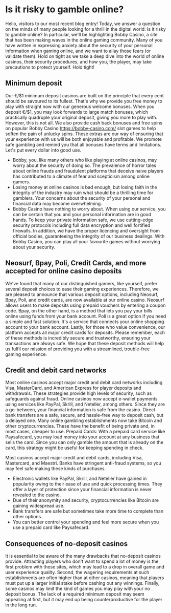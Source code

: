 <h1 dir="ltr"><span>Is it risky to gamble online?</span></h1>
<p dir="ltr"><span>Hello, visitors to our most recent blog entry! Today, we answer a question on the minds of many people looking for a thrill in the digital world: Is it risky to gamble online? In particular, we'll be highlighting Bobby Casino, a site that has been making waves in the online gaming community. Many of you have written in expressing anxiety about the security of your personal information when gaming online, and we want to allay those fears (or validate them). Hold on tight as we take a deep dive into the world of online casinos, their security procedures, and how you, the player, may take precautions to protect yourself. Hold tight!</span></p>
<h2 dir="ltr"><span>Minimum deposit</span></h2>
<p dir="ltr"><span>Our &euro;/$1 minimum deposit casinos are built on the principle that every cent should be savoured to its fullest. That's why we provide you free money to play with straight now with our generous welcome bonuses. When you deposit &euro;/$1, you may look forwards to large match bonuses, which practically quadruple your original deposit, giving you more to play with. However, this is not all. We also provide cash back bonuses and free spins on popular Bobby Casino </span><a href="https://bobby-casino.com/" target="_blank" rel="noopener"><u><span>https://bobby-casino.com/</span></u></a><span> slot games to help soften the pain of unlucky spins. These extras are our way of ensuring that your experience with us will be both enjoyable and profitable. We promote safe gambling and remind you that all bonuses have terms and limitations. Let's put every dollar into good use.</span></p>
<ul>
<li value="1"><span>Bobby, you, like many others who like playing at online casinos, may worry about the security of doing so. The prevalence of horror tales about online frauds and fraudulent platforms that deceive naive players has contributed to a climate of fear and scepticism among online gamers.</span></li>
<li value="2"><span>Losing money at online casinos is bad enough, but losing faith in the integrity of the industry may ruin what should be a thrilling time for gamblers. Your concerns about the security of your personal and financial data may become overwhelming.</span></li>
<li value="3"><span>Bobby Casino have nothing to worry about. When using our service, you can be certain that you and your personal information are in good hands. To keep your private information safe, we use cutting-edge security protocols including full data encryption and well fortified firewalls. In addition, we have the proper licencing and oversight from official bodies, guaranteeing the integrity of our business dealings. With Bobby Casino, you can play all your favourite games without worrying about your security.</span></li>
</ul>
<h2 dir="ltr"><span>Neosurf, Bpay, Poli, Credit Cards, and more accepted for online casino deposits </span></h2>
<p dir="ltr"><span>We've found that many of our distinguished gamers, like yourself, prefer several deposit choices to ease their gaming experiences. Therefore, we are pleased to announce that various deposit options, including Neosurf, Bpay, Poli, and credit cards, are now available at our online casino. Neosurf allows users to make deposits using prepaid vouchers by entering a coupon code. Bpay, on the other hand, is a method that lets you pay your bills online using funds from your bank account. Poli is a great option if you need a simple and fast solution. It's a service that connects your online shopping account to your bank account. Lastly, for those who value convenience, our platform accepts all major credit cards for deposits. Please remember, each of these methods is incredibly secure and trustworthy, ensuring your transactions are always safe. We hope that these deposit methods will help us fulfil our mission of providing you with a streamlined, trouble-free gaming experience.</span></p>
<h2 dir="ltr"><span>Credit and debit card networks</span></h2>
<p dir="ltr"><span>Most online casinos accept major credit and debit card networks including Visa, MasterCard, and American Express for player deposits and withdrawals. These strategies provide high levels of security, such as safeguards against fraud. Online casinos now accept e-wallet payments using services like PayPal, Skrill, and Neteller, among others. Since they are a go-between, your financial information is safe from the casino. Direct bank transfers are a safe, secure, and hassle-free way to deposit cash, but a delayed one. Many online gambling establishments now take Bitcoin and other cryptocurrencies. These have the benefit of being private and, in most cases, cheaper to use. Prepaid Cards: With a prepaid card service like Paysafecard, you may load money into your account at any business that sells the card. Since you can only gamble the amount that is already on the card, this strategy might be useful for keeping spending in check.</span></p>
<p dir="ltr"><span>Most casinos accept major credit and debit cards, including Visa, Mastercard, and Maestri. Banks have stringent anti-fraud systems, so you may feel safe making these kinds of purchases.</span></p>
<ul>
<li value="1"><span>Electronic wallets like PayPal, Skrill, and Neteller have gained in popularity owing to their ease of use and quick processing times. They offer a layer of protection since your financial information is never revealed to the casino.</span></li>
<li value="2"><span>Due of their anonymity and security, cryptocurrencies like Bitcoin are gaining widespread use.</span></li>
<li value="3"><span>Bank transfers are safe but sometimes take more time to complete than other options.</span></li>
<li value="4"><span>You can better control your spending and feel more secure when you use a prepaid card like Paysafecard.</span></li>
</ul>
<h2 dir="ltr"><span>Consequences of no-deposit casinos</span></h2>
<p dir="ltr"><span>It is essential to be aware of the many drawbacks that no-deposit casinos provide. Attracting players who don't want to spend a lot of money is the first problem with these sites, which may lead to a drop in overall game and user experience quality. Second, the wagering requirements at such establishments are often higher than at other casinos, meaning that players must put up a larger initial stake before cashing out any winnings. Finally, some casinos may limit the kind of games you may play with your no deposit bonus. The lack of a required minimum deposit may seem appealing at first, but it may end up being counterproductive for the player in the long run.</span></p>
